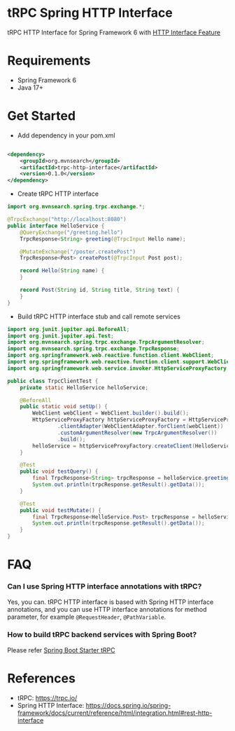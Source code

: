 tRPC Spring HTTP Interface
=============================
 
tRPC HTTP Interface for Spring Framework 6 with [HTTP Interface Feature](https://docs.spring.io/spring-framework/docs/current/reference/html/integration.html#rest-http-interface)
              
# Requirements

* Spring Framework 6
* Java 17+ 

# Get Started

* Add dependency in your pom.xml

```xml

<dependency>
    <groupId>org.mvnsearch</groupId>
    <artifactId>trpc-http-interface</artifactId>
    <version>0.1.0</version>
</dependency>
```

* Create tRPC HTTP interface

```java
import org.mvnsearch.spring.trpc.exchange.*;

@TrpcExchange("http://localhost:8080")
public interface HelloService {
    @QueryExchange("/greeting.hello")
    TrpcResponse<String> greeting(@TrpcInput Hello name);

    @MutateExchange("/poster.createPost")
    TrpcResponse<Post> createPost(@TrpcInput Post post);

    record Hello(String name) {
    }

    record Post(String id, String title, String text) {
    }
}
```

* Build tRPC HTTP interface stub and call remote services

```java
import org.junit.jupiter.api.BeforeAll;
import org.junit.jupiter.api.Test;
import org.mvnsearch.spring.trpc.exchange.TrpcArgumentResolver;
import org.mvnsearch.spring.trpc.exchange.TrpcResponse;
import org.springframework.web.reactive.function.client.WebClient;
import org.springframework.web.reactive.function.client.support.WebClientAdapter;
import org.springframework.web.service.invoker.HttpServiceProxyFactory;

public class TrpcClientTest {
    private static HelloService helloService;

    @BeforeAll
    public static void setUp() {
        WebClient webClient = WebClient.builder().build();
        HttpServiceProxyFactory httpServiceProxyFactory = HttpServiceProxyFactory.builder()
                .clientAdapter(WebClientAdapter.forClient(webClient))
                .customArgumentResolver(new TrpcArgumentResolver())
                .build();
        helloService = httpServiceProxyFactory.createClient(HelloService.class);
    }

    @Test
    public void testQuery() {
        final TrpcResponse<String> trpcResponse = helloService.greeting(new HelloService.Hello("World"));
        System.out.println(trpcResponse.getResult().getData());
    }

    @Test
    public void testMutate() {
        final TrpcResponse<HelloService.Post> trpcResponse = helloService.createPost(new HelloService.Post("1", "Hello", "Hello World"));
        System.out.println(trpcResponse.getResult().getData());
    }
}
```

# FAQ

### Can I use Spring HTTP interface annotations with tRPC? 

Yes, you can. tRPC HTTP interface is based with Spring HTTP interface annotations, 
and you can use HTTP interface annotations for method parameter, for example `@RequestHeader`, `@PathVariable`.

### How to build tRPC backend services with Spring Boot?

Please refer [Spring Boot Starter tRPC](https://github.com/linux-china/trpc-spring-boot-starter)

# References

* tRPC: https://trpc.io/
* Spring HTTP Interface: https://docs.spring.io/spring-framework/docs/current/reference/html/integration.html#rest-http-interface

